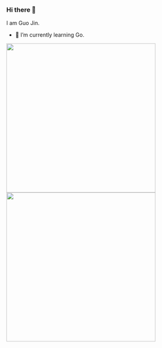 ### Hi there 👋

I am Guo Jin.

- 🌱 I’m currently learning Go.

<a href="https://github.com/csguojin">
  <img align="center" width="390" src="https://github-readme-stats.vercel.app/api/top-langs/?username=csguojin&layout=compact&hide=html&langs_count=8" />
</a>

<a href="https://github.com/csguojin">
  <img align="center" width="390" src="https://github-readme-stats.vercel.app/api?username=csguojin&count_private=true&show_icons=true" />
</a>

<!--
**csguojin/csguojin** is a ✨ _special_ ✨ repository because its `README.md` (this file) appears on your GitHub profile.

Here are some ideas to get you started:

- 🔭 I’m currently working on ...
- 🌱 I’m currently learning ...
- 👯 I’m looking to collaborate on ...
- 🤔 I’m looking for help with ...
- 💬 Ask me about ...
- 📫 How to reach me: ...
- 😄 Pronouns: ...
- ⚡ Fun fact: ...
-->
